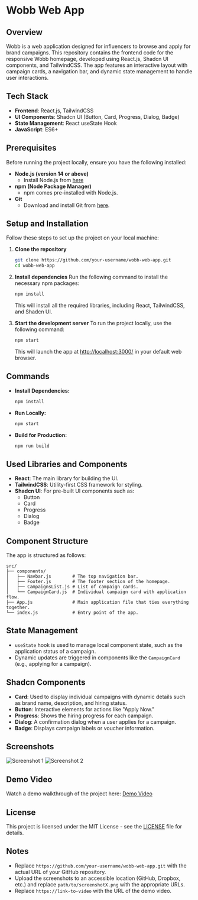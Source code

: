 # Wobb Web App

## Overview
Wobb is a web application designed for influencers to browse and apply for brand campaigns. This repository contains the frontend code for the responsive Wobb homepage, developed using React.js, Shadcn UI components, and TailwindCSS. The app features an interactive layout with campaign cards, a navigation bar, and dynamic state management to handle user interactions.

## Tech Stack
- **Frontend**: React.js, TailwindCSS
- **UI Components**: Shadcn UI (Button, Card, Progress, Dialog, Badge)
- **State Management**: React useState Hook
- **JavaScript**: ES6+

## Prerequisites
Before running the project locally, ensure you have the following installed:
- **Node.js (version 14 or above)**
  - Install Node.js from [here](https://nodejs.org/)
- **npm (Node Package Manager)**
  - npm comes pre-installed with Node.js.
- **Git**
  - Download and install Git from [here](https://git-scm.com/).

## Setup and Installation
Follow these steps to set up the project on your local machine:

1. **Clone the repository**
   ```bash
   git clone https://github.com/your-username/wobb-web-app.git
   cd wobb-web-app
   ```

2. **Install dependencies**
   Run the following command to install the necessary npm packages:
   ```bash
   npm install
   ```
   This will install all the required libraries, including React, TailwindCSS, and Shadcn UI.

3. **Start the development server**
   To run the project locally, use the following command:
   ```bash
   npm start
   ```
   This will launch the app at [http://localhost:3000/](http://localhost:3000/) in your default web browser.

## Commands
- **Install Dependencies:**
  ```bash
  npm install
  ```

- **Run Locally:**
  ```bash
  npm start
  ```

- **Build for Production:**
  ```bash
  npm run build
  ```

## Used Libraries and Components
- **React**: The main library for building the UI.
- **TailwindCSS**: Utility-first CSS framework for styling.
- **Shadcn UI**: For pre-built UI components such as:
  - Button
  - Card
  - Progress
  - Dialog
  - Badge

## Component Structure
The app is structured as follows:
```
src/
├── components/
│   ├── Navbar.js        # The top navigation bar.
│   ├── Footer.js        # The footer section of the homepage.
│   ├── CampaignsList.js # List of campaign cards.
│   └── CampaignCard.js  # Individual campaign card with application flow.
├── App.js               # Main application file that ties everything together.
└── index.js             # Entry point of the app.
```

## State Management
- `useState` hook is used to manage local component state, such as the application status of a campaign.
- Dynamic updates are triggered in components like the `CampaignCard` (e.g., applying for a campaign).

## Shadcn Components
- **Card**: Used to display individual campaigns with dynamic details such as brand name, description, and hiring status.
- **Button**: Interactive elements for actions like "Apply Now."
- **Progress**: Shows the hiring progress for each campaign.
- **Dialog**: A confirmation dialog when a user applies for a campaign.
- **Badge**: Displays campaign labels or voucher information.

## Screenshots
![Screenshot 1](path/to/screenshot1.png)
![Screenshot 2](path/to/screenshot2.png)

## Demo Video
Watch a demo walkthrough of the project here: [Demo Video](https://link-to-video)

## License
This project is licensed under the MIT License - see the [LICENSE](LICENSE) file for details.

## Notes
- Replace `https://github.com/your-username/wobb-web-app.git` with the actual URL of your GitHub repository.
- Upload the screenshots to an accessible location (GitHub, Dropbox, etc.) and replace `path/to/screenshotX.png` with the appropriate URLs.
- Replace `https://link-to-video` with the URL of the demo video.
